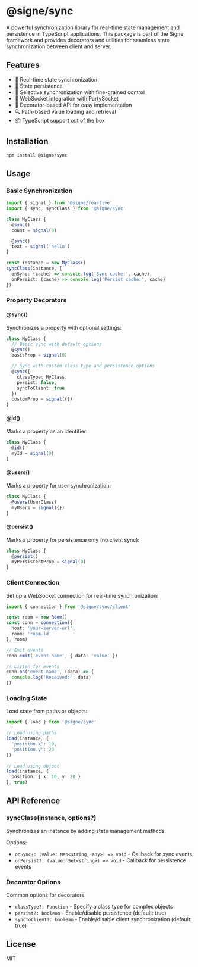 # @signe/sync

A powerful synchronization library for real-time state management and persistence in TypeScript applications. This package is part of the Signe framework and provides decorators and utilities for seamless state synchronization between client and server.

## Features

- 🔄 Real-time state synchronization
- 💾 State persistence
- 🎯 Selective synchronization with fine-grained control
- 🔌 WebSocket integration with PartySocket
- 🎨 Decorator-based API for easy implementation
- 🔍 Path-based value loading and retrieval
- 📦 TypeScript support out of the box

## Installation

```bash
npm install @signe/sync
```

## Usage

### Basic Synchronization

```typescript
import { signal } from '@signe/reactive'
import { sync, syncClass } from '@signe/sync'

class MyClass {
  @sync()
  count = signal(0)

  @sync()
  text = signal('hello')
}

const instance = new MyClass()
syncClass(instance, {
  onSync: (cache) => console.log('Sync cache:', cache),
  onPersist: (cache) => console.log('Persist cache:', cache)
})
```

### Property Decorators

#### @sync()
Synchronizes a property with optional settings:

```typescript
class MyClass {
  // Basic sync with default options
  @sync()
  basicProp = signal(0)

  // Sync with custom class type and persistence options
  @sync({ 
    classType: MyClass,
    persist: false,
    syncToClient: true 
  })
  customProp = signal({})
}
```

#### @id()
Marks a property as an identifier:

```typescript
class MyClass {
  @id()
  myId = signal(0)
}
```

#### @users()
Marks a property for user synchronization:

```typescript
class MyClass {
  @users(UserClass)
  myUsers = signal({})
}
```

#### @persist()
Marks a property for persistence only (no client sync):

```typescript
class MyClass {
  @persist()
  myPersistentProp = signal(0)
}
```

### Client Connection

Set up a WebSocket connection for real-time synchronization:

```typescript
import { connection } from '@signe/sync/client'

const room = new Room()
const conn = connection({
  host: 'your-server-url',
  room: 'room-id'
}, room)

// Emit events
conn.emit('event-name', { data: 'value' })

// Listen for events
conn.on('event-name', (data) => {
  console.log('Received:', data)
})
```

### Loading State

Load state from paths or objects:

```typescript
import { load } from '@signe/sync'

// Load using paths
load(instance, {
  'position.x': 10,
  'position.y': 20
})

// Load using object
load(instance, {
  position: { x: 10, y: 20 }
}, true)
```

## API Reference

### syncClass(instance, options?)
Synchronizes an instance by adding state management methods.

Options:
- `onSync?: (value: Map<string, any>) => void` - Callback for sync events
- `onPersist?: (value: Set<string>) => void` - Callback for persistence events

### Decorator Options

Common options for decorators:
- `classType?: Function` - Specify a class type for complex objects
- `persist?: boolean` - Enable/disable persistence (default: true)
- `syncToClient?: boolean` - Enable/disable client synchronization (default: true)

## License

MIT
